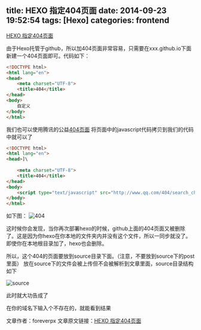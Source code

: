 title: HEXO 指定404页面
date: 2014-09-23 19:52:54
tags: [Hexo]
categories: frontend
---
[HEXO 指定404页面](http://www.foreverpx.cn/2014/09/23/hexo404)

由于Hexo托管于github，所以加404页面非常容易，只需要在xxx.github.io下面新建一个404页面即可。代码如下：

<!--more-->

```html
<!DOCTYPE html>
<html lang="en">
<head>
	<meta charset="UTF-8">
	<title>404</title>
</head>
<body>
	自定义
</body>
</html>
```

我们也可以使用腾讯的公益[404页面](http://www.qq.com/404/)
将页面中的javascript代码拷贝到我们的代码中就可以了

```html
<!DOCTYPE html>
<html lang="en">
<head>]\
	
	<meta charset="UTF-8">
	<title>404</title>
</head>
<body>
	<script type="text/javascript" src="http://www.qq.com/404/search_children.js" charset="utf-8"></script>
</body>
</html>
```

如下图：
![404](http://t.williamgates.net/image-F272_54215F39.jpg)

这时候你会发现，当你再次部署hexo的时候，github上面的404页面又被删除了。这是因为你hexo在你本地的文件夹内并没有这个文件，所以一同步就没了。即使你在本地根目录加了，hexo也会删除。


所以，这个404的页面要放到source目录下面。（注意，不要放到source下的post里面）
放在source下的文件会被上传但不会被解析到文章里面，source目录结构如下

![source](http://t.williamgates.net/image-10AB_5421616C.jpg)

此时就大功告成了

在你的域名下输入个不存在的，就能看到结果

文章作者：foreverpx
文章原文链接：[HEXO 指定404页面](http://www.foreverpx.cn/2014/09/23/hexo404)